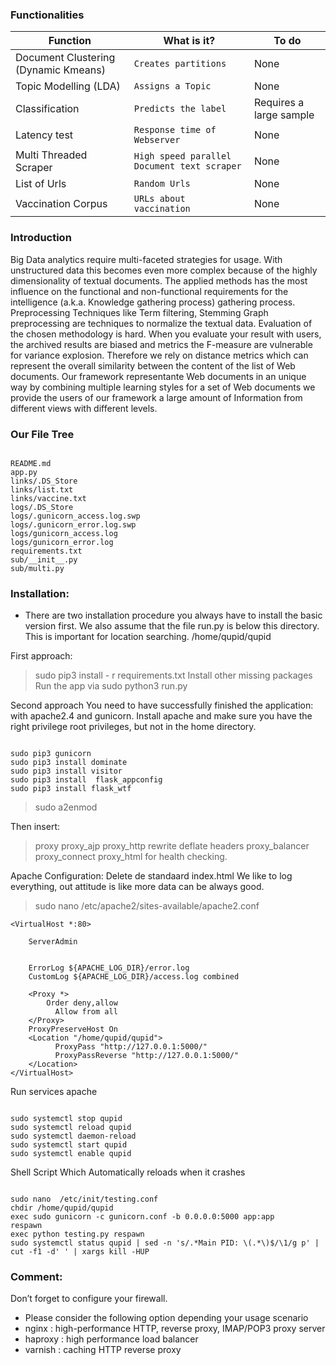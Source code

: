 ### Functionalities

|Function                |What is it?                       |To do                         |
|----------------|-------------------------------|-----------------------------|
|Document Clustering (Dynamic Kmeans)|`Creates partitions`            |None            |
|Topic Modelling (LDA)         |`Assigns a Topic`            |None            |
|Classification          |`Predicts the label`|Requires a large sample|
|Latency test          |`Response time of Webserver`|None|
|Multi Threaded Scraper          |`High speed parallel Document text scraper`|None|
|List of Urls          |`Random Urls`|None|
|Vaccination Corpus          |`URLs about vaccination`|None|

### Introduction
Big Data analytics require multi-faceted strategies for usage. With unstructured data this becomes even more complex because of the highly dimensionality of textual documents. The applied methods has the most influence on the functional and non-functional requirements for the intelligence (a.k.a. Knowledge gathering process) gathering process. Preprocessing Techniques like Term filtering, Stemming Graph preprocessing are techniques to normalize the textual data. Evaluation of the chosen methodology is hard. When you evaluate your result with users, the archived results are biased and metrics the F-measure are vulnerable for variance explosion. Therefore we rely on distance metrics which can represent the overall similarity between the content of the list of Web documents.
Our framework representante Web documents in an unique way by combining multiple learning styles for a set of Web documents we provide the users of our framework a large amount of Information from different views with different levels.

### Our File Tree
<pre><code>
README.md
app.py
links/.DS_Store
links/list.txt
links/vaccine.txt
logs/.DS_Store
logs/.gunicorn_access.log.swp
logs/.gunicorn_error.log.swp
logs/gunicorn_access.log
logs/gunicorn_error.log
requirements.txt
sub/__init__.py
sub/multi.py
</code></pre>


### Installation:
* There are two installation procedure you always have to install the basic version first. We also assume that the file run.py is below this directory. This is important for location searching. /home/qupid/qupid

First approach:
>sudo pip3 install - r requirements.txt
Install other missing packages
Run the app via sudo python3 run.py

Second approach
You need to have successfully finished the application:
with apache2.4 and gunicorn. 
Install apache and make sure you have the right privilege root privileges, but not in the home directory.
<pre><code>
sudo pip3 gunicorn
sudo pip3 install dominate
sudo pip3 install visitor
sudo pip3 install  flask_appconfig
sudo pip3 install flask_wtf
</code></pre>

>sudo a2enmod

Then insert: 
>proxy proxy_ajp proxy_http rewrite deflate headers proxy_balancer proxy_connect proxy_html
for health checking.

Apache Configuration:
Delete de standaard index.html
We like to log everything, out attitude is like more data can be always good.
>sudo nano /etc/apache2/sites-available/apache2.conf

    <VirtualHost *:80>
    
        ServerAdmin 
    
    
        ErrorLog ${APACHE_LOG_DIR}/error.log
        CustomLog ${APACHE_LOG_DIR}/access.log combined
    
        <Proxy *>
            Order deny,allow
              Allow from all
        </Proxy>
        ProxyPreserveHost On
        <Location "/home/qupid/qupid">
              ProxyPass "http://127.0.0.1:5000/"
              ProxyPassReverse "http://127.0.0.1:5000/"
        </Location>
    </VirtualHost>


Run services apache
<pre><code>
sudo systemctl stop qupid
sudo systemctl reload qupid
sudo systemctl daemon-reload
sudo systemctl start qupid
sudo systemctl enable qupid
</code></pre>

Shell Script Which Automatically reloads when it crashes
<pre><code>
sudo nano  /etc/init/testing.conf
chdir /home/qupid/qupid
exec sudo gunicorn -c gunicorn.conf -b 0.0.0.0:5000 app:app  
respawn
exec python testing.py respawn
sudo systemctl status qupid | sed -n 's/.*Main PID: \(.*\)$/\1/g p' | cut -f1 -d' ' | xargs kill -HUP
</code></pre>


### Comment:
Don’t forget to configure your firewall.
* Please consider the following option depending your usage scenario
* nginx : high-performance HTTP, reverse proxy, IMAP/POP3 proxy server
* haproxy : high performance load balancer
* varnish : caching HTTP reverse proxy

